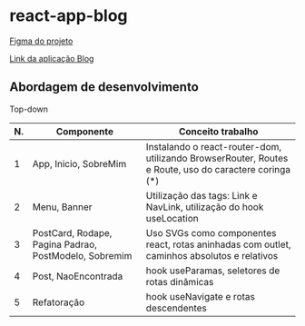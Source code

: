 # react-app-blog

[Figma do projeto](https://www.figma.com/file/nDTrIQxTu6aldQG0o0iAbj/Ol%C3%A1%2C-Mundo!---Projeto-React%3A-router?node-id=38%3A716)

[Link da aplicação Blog](https://alanserafim-react-blog.vercel.app/)


## Abordagem de desenvolvimento

Top-down

| N. | Componente | Conceito trabalho |
|--- |--- |---
| 1 | App, Inicio, SobreMim | Instalando o react-router-dom, utilizando BrowserRouter, Routes e Route, uso do caractere coringa (*)
| 2 | Menu, Banner | Utilização das tags: Link e NavLink, utilização do hook useLocation
| 3 | PostCard, Rodape, Pagina Padrao, PostModelo, Sobremim | Uso SVGs como componentes react, rotas aninhadas com outlet, caminhos absolutos e relativos
| 4 | Post, NaoEncontrada | hook useParamas, seletores de rotas dinâmicas
| 5 | Refatoração | hook useNavigate e rotas descendentes


